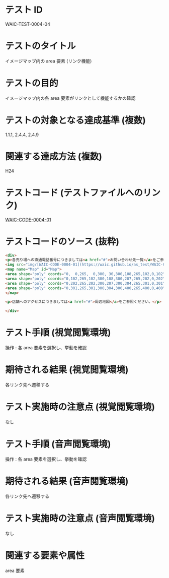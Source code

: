 

# テスト ID
WAIC-TEST-0004-04

# テストのタイトル
イメージマップ内の area 要素 (リンク機能)

# テストの目的
イメージマップ内の各 area 要素がリンクとして機能するかの確認

# テストの対象となる達成基準 (複数)
1.1.1, 2.4.4, 2.4.9

# 関連する達成方法 (複数)
H24

# テストコード (テストファイルへのリンク)
[WAIC-CODE-0004-01](https://waic.github.io/as_test/WAIC-CODE/WAIC-CODE-0004-01.html)

# テストコードのソース (抜粋)
```html
<div>
<p>各売り場への直通電話番号につきましては<a href="#">お問い合わせ先一覧</a>をご参照ください。</p>
<img src="img/[WAIC-CODE-0004-01](https://waic.github.io/as_test/WAIC-CODE/WAIC-CODE-0004-01.html).gif" alt="デパートのフロアガイド。各階について詳しくお知りになりたい場合は各階をクリックしてください。" width="300" height="400" usemap="#Map">
<map name="Map" id="Map">
<area shape="poly" coords="0,  0,265,  0,300, 30,300,108,265,102,0,102" href="[WAIC-CODE-0004-01](https://waic.github.io/as_test/WAIC-CODE/WAIC-CODE-0004-01.html)-ref4.html" alt="4F雑貨 書籍">
<area shape="poly" coords="0,102,265,102,300,108,300,207,265,202,0,202" href="[WAIC-CODE-0004-01](https://waic.github.io/as_test/WAIC-CODE/WAIC-CODE-0004-01.html)-ref3.html" alt="3F衣料品">
<area shape="poly" coords="0,202,265,202,300,207,300,304,265,301,0,301" href="[WAIC-CODE-0004-01](https://waic.github.io/as_test/WAIC-CODE/WAIC-CODE-0004-01.html)-ref2.html" alt="2Fお菓子 その他食品">
<area shape="poly" coords="0,301,265,301,300,304,300,400,265,400,0,400" href="[WAIC-CODE-0004-01](https://waic.github.io/as_test/WAIC-CODE/WAIC-CODE-0004-01.html)-ref1.html" alt="1F生鮮食品">
</map>

<p>店舗へのアクセスにつきましては<a href="#">周辺地図</a>をご参照ください。</p>

</div>

```
# テスト手順 (視覚閲覧環境)
操作 : 各 area 要素を選択し、挙動を確認

# 期待される結果 (視覚閲覧環境)
各リンク先へ遷移する

# テスト実施時の注意点 (視覚閲覧環境)
なし

# テスト手順 (音声閲覧環境)
操作 : 各 area 要素を選択し、挙動を確認

# 期待される結果 (音声閲覧環境)
各リンク先へ遷移する

# テスト実施時の注意点 (音声閲覧環境)
なし

# 関連する要素や属性
area 要素


